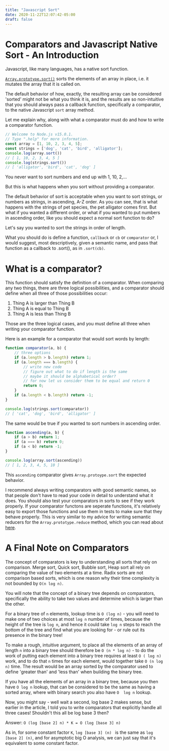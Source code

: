 ```yaml
---
title: "Javascript Sort"
date: 2020-11-22T12:07:42-05:00
draft: false
---
```


# Comparators and Javascript Native Sort - An Introduction

Javascript, like many languages, has a native sort function.


[`Array.prototype.sort()`](https://developer.mozilla.org/en-US/docs/Web/JavaScript/Reference/Global_Objects/Array/sort) sorts the elements of an array in place, i.e. it mutates the array that it is called on.

The default behavior of how, exactly, the resulting array can be considered 'sorted' might not be what you think it is, and the results are so non-intuitive that you should always pass a callback function, specifically a comparator, to the native Javascript `sort` array method.

Let me explain why, along with what a comparator must do and how to write a comparator function.

```javascript
// Welcome to Node.js v15.0.1.
// Type ".help" for more information.
const array = [1, 10, 2, 3, 4, 5];
const strings = ['dog', 'cat', 'bird', 'alligator'];
console.log(array.sort())
// [ 1, 10, 2, 3, 4, 5 ]
console.log(strings.sort())
// [ 'alligator', 'bird', 'cat', 'dog' ]
```

You never want to sort numbers and end up with 1, 10, 2,...

But this is what happens when you sort without providing a comparator.

The default behavior of sort is acceptable when you want to sort strings, or numbers as strings, in ascending, A-Z order. As you can see, that is what happens with the strings of pet species, the pet alligator comes first. But what if you wanted a different order, or what if you wanted to put numbers in ascending order, like you should expect a normal sort function to do?

Let's say you wanted to sort the strings in order of length.

What you should do is define a function, `callback` or `cb` or `comparator` or, I would suggest, most descriptively, given a semantic name, and pass that function as a callback to .sort(), as in `.sort(cb)`.

# What is a comparator?

This function should satisfy the definition of a comparator. When comparing any two things, there are three logical possibilities, and a comparator should define when all three of those possibilities occur:

1. Thing A is larger than Thing B
2. Thing A is equal to Thing B
3. Thing A is less than Thing B

Those are the three logical cases, and you must define all three when writing your comparator function.

Here is an example for a comparator that would sort words by length:

```javascript
function comparator(a, b) {
    // three options
    if (a.length > b.length) return 1;
    if (a.length === b.length) {
        // write new code
        // figure out what to do if length is the same
        // maybe it should be alphabetical order?
        // for now let us consider them to be equal and return 0
        return 0;
    }
    if (a.length < b.length) return -1;
}

console.log(strings.sort(comparator))
// [ 'cat', 'dog', 'bird', 'alligator' ]
```

The same would be true if you wanted to sort numbers in ascending order.

```javascript
function ascending(a, b) {
    if (a > b) return 1;
    if (a === b) return 0;
    if (a < b) return -1;
}

console.log(array.sort(ascending))
// [ 1, 2, 3, 4, 5, 10 ]
```
This `ascending` comparator gives `Array.protoype.sort` the expected behavior.

I recommend always writing comparators with good semantic names, so that people don't have to read your code in detail to understand what it does. You should also test your comparators in sorts to see if they work properly. If your comparator functons are seperate functions, it's relatively easy to export those functions and use them in tests to make sure that they behave properly. This is very similar to my advice for writing semantic reducers for the `Array.prototype.reduce` method, which you can read about [here](https://www.joshuaskootsky.com/posts/case-for-reduce/).

# A Final Note on Comparators

The concept of comparators is key to understanding all sorts that rely on comparison. Merge sort, Quick sort, Bubble sort, Heap sort all rely on comparing the value of two elements at a time. Radix sorts are not comparison based sorts, which is one reason why their time complexity is not bounded by `O(n log n)`.

You will note that the concept of a binary tree depends on comparators, specifically the ability to take two values and determine which is larger than the other.

For a binary tree of `n` elements, lookup time is `O (log n)` - you will need to make one of two choices at most `log n` number of times, because the height of the tree is `log n`, and hence it could take `log n` steps to reach the bottom of the tree and find what you are looking for - or rule out its presence in the binary tree!

To make a rough, intuitive argument, to place all the elements of an array of length `n` into a binary tree should therefore be `O (n * log n)` - to do the work of putting each element into a binary tree requires at least `O ( log n)` work, and to do that `n` times for each element, would together take `O (n log n)` time. The result would be an array sorted by the comparator used to define 'greater than' and 'less than' when building the binary tree.

If you have all the elements of an array in a binary tree, because you then have `O log n` lookup, that can be considered to be the same as having a sorted array, where with binary search you also have `O  log n` lookup.

Now, you might say - well wait a second, log base 2 makes sense, but earlier in the article, I told you to write comparators that explicitly handle all three cases! Shouldn't this all be log base 3 then?

Answer: `O (log [base 2] n) * K = O (log [base 3] n)`

As in, for some constant factor `K`, `log [base 3] (n) ` is the same as `log [base 2] (n)`, and for asymptotic big O analysis, we can just say that it's equivalent to some constant factor.

